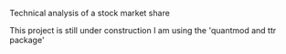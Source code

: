 Technical analysis of a stock market share

This project is still under construction I am using the 'quantmod and ttr package'
